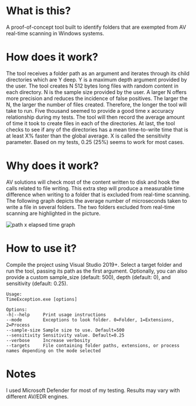 # What is this?
A proof-of-concept tool built to identify folders that are exempted from AV real-time scanning in Windows systems.

# How does it work?
The tool receives a folder path as an argument and iterates through its child directories which are Y deep.  Y is a maximum depth argument provided by the user.  The tool creates N 512 bytes long files with random content in each directory.  N is the sample size provided by the user.  A larger N offers more precision and reduces the incidence of false positives.  The larger the N, the larger the number of files created.  Therefore, the longer the tool will take to run.  Five thousand seemed to provide a good time x accuracy relationship during my tests.  The tool will then record the average amount of time it took to create files in each of the directories.  At last, the tool checks to see if any of the directories has a mean time-to-write time that is at least X% faster than the global average.  X is called the sensitivity parameter.  Based on my tests, 0.25 (25%) seems to work for most cases.

# Why does it work?
AV solutions will check most of the content written to disk and hook the calls related to file writing.  This extra step will produce a measurable time difference when writing to a folder that is excluded from real-time scanning.
The following graph depicts the average number of microseconds taken to write a file in several folders.  The two folders excluded from real-time scanning are highlighted in the picture.

![path x elapsed time graph](https://github.com/bananabr/TimeException/blob/main/graph.png)

# How to use it?
Compile the project using Visual Studio 2019+.  Select a target folder and run the tool, passing its path as the first argument.  Optionally, you can also provide a custom sample_size (default: 500), depth (default: 0), and sensitivity (default: 0.25).

```
Usage:
TimeException.exe [options]

Options:
-h|--help     Print usage instructions
--mode        Exceptions to look folder. 0=Folder, 1=Extensions, 2=Process
--sample-size Sample size to use. Default=500
--sensitivity Sensitivity value. Default=0.25
--verbose     Increase verbosity
--targets     File containing folder paths, extensions, or process names depending on the mode selected
```
# Notes

I used Microsoft Defender for most of my testing.  Results may vary with different AV/EDR engines.
